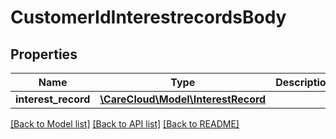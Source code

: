 # CustomerIdInterestrecordsBody

## Properties
Name | Type | Description | Notes
------------ | ------------- | ------------- | -------------
**interest_record** | [**\CareCloud\Model\InterestRecord**](InterestRecord.md) |  | 

[[Back to Model list]](../../README.md#documentation-for-models) [[Back to API list]](../../README.md#documentation-for-api-endpoints) [[Back to README]](../../README.md)

